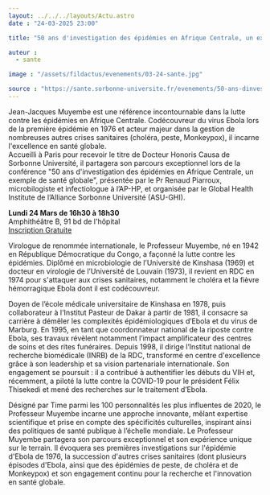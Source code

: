 ```yaml
---
layout: ../../../layouts/Actu.astro
date : "24-03-2025 23:00"

title: "50 ans d'investigation des épidémies en Afrique Centrale, un exemple de santé globale"

auteur :
  - sante

image : "/assets/fildactus/evenements/03-24-sante.jpg"

source : "https://sante.sorbonne-universite.fr/evenements/50-ans-dinvestigation-des-epidemies-en-afrique-centrale-un-exemple-de-sante-globale"
---
```


Jean-Jacques Muyembe est une référence incontournable dans la lutte contre les épidémies en Afrique Centrale. Codécouvreur du virus Ebola lors de la première épidémie en 1976 et acteur majeur dans la gestion de nombreuses autres crises sanitaires (choléra, peste, Monkeypox), il incarne l'excellence en santé globale.                 
Accueilli à Paris pour recevoir le titre de Docteur Honoris Causa de Sorbonne Université, il partagera son parcours exceptionnel lors de la conférence "50 ans d'investigation des épidémies en Afrique Centrale, un exemple de santé globale", présentée par le Pr Renaud Piarroux, microbilogiste et infectiologue à l’AP-HP, et organisée par le Global Health Institute de l’Alliance Sorbonne Université (ASU-GHI).

__Lundi 24 Mars de 16h30 à 18h30__  
Amphithéâtre B, 91 bd de l'hôpital  
[Inscription Gratuite](https://my.weezevent.com/50-ans-dinvestigation-des-epidemies-en-afrique-centrale-un-exemple-de-sante?)

Virologue de renommée internationale, le Professeur Muyembe, né en 1942 en République Démocratique du Congo, a façonné la lutte contre les épidémies. Diplômé en microbiologie de l’Université de Kinshasa (1969) et docteur en virologie de l’Université de Louvain (1973), il revient en RDC en 1974 pour s'attaquer aux crises sanitaires, notamment le choléra et la fièvre hémorragique Ebola dont il est codécouvreur.

Doyen de l’école médicale universitaire de Kinshasa en 1978, puis collaborateur à l'Institut Pasteur de Dakar à partir de 1981, il consacre sa carrière à démêler les complexités épidémiologiques d’Ebola et du virus de Marburg. En 1995, en tant que coordonnateur national de la riposte contre Ebola, ses travaux révèlent notamment l’impact amplificateur des centres de soins et des rites funéraires.
Depuis 1998, il dirige l’Institut national de recherche biomédicale (INRB) de la RDC, transformé en centre d'excellence grâce à son leadership et sa vision partenariale internationale. Son engagement se poursuit : il a contribué à authentifier les débuts du VIH et, récemment, a piloté la lutte contre la COVID-19 pour le président Félix Thisekedi et mené des recherches sur le traitement d’Ebola.

Désigné par Time parmi les 100 personnalités les plus influentes de 2020, le Professeur Muyembe incarne une approche innovante, mêlant expertise scientifique et prise en compte des spécificités culturelles, inspirant ainsi des politiques de santé publique à l’échelle mondiale.
Le Professeur Muyembe partagera son parcours exceptionnel et son expérience unique sur le terrain. Il évoquera ses premières investigations sur l'épidémie d'Ebola de 1976, la succession d'autres crises sanitaires (dont plusieurs épisodes d'Ebola, ainsi que des épidémies de peste, de choléra et de Monkeypox) et son engagement continu pour la recherche et l'innovation en santé globale.